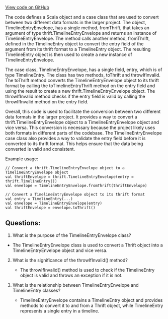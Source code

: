[View code on GitHub](https://github.com/misbahsy/the-algorithm/timelineranker/common/src/main/scala/com/twitter/timelineranker/model/TimelineEntryEnvelope.scala)

The code defines a Scala object and a case class that are used to convert between two different data formats in the larger project. The object, TimelineEntryEnvelope, has a single method, fromThrift, that takes an argument of type thrift.TimelineEntryEnvelope and returns an instance of TimelineEntryEnvelope. The method calls another method, fromThrift, defined in the TimelineEntry object to convert the entry field of the argument from its thrift format to a TimelineEntry object. The resulting TimelineEntry object is then used to create a new instance of TimelineEntryEnvelope.

The case class, TimelineEntryEnvelope, has a single field, entry, which is of type TimelineEntry. The class has two methods, toThrift and throwIfInvalid. The toThrift method converts the TimelineEntryEnvelope object to its thrift format by calling the toTimelineEntryThrift method on the entry field and using the result to create a new thrift.TimelineEntryEnvelope object. The throwIfInvalid method checks if the entry field is valid by calling the throwIfInvalid method on the entry field.

Overall, this code is used to facilitate the conversion between two different data formats in the larger project. It provides a way to convert a thrift.TimelineEntryEnvelope object to a TimelineEntryEnvelope object and vice versa. This conversion is necessary because the project likely uses both formats in different parts of the codebase. The TimelineEntryEnvelope case class also provides a way to validate the entry field before it is converted to its thrift format. This helps ensure that the data being converted is valid and consistent. 

Example usage:

```
// Convert a thrift.TimelineEntryEnvelope object to a TimelineEntryEnvelope object
val thriftEnvelope = thrift.TimelineEntryEnvelope(entry = thrift.TimelineEntry())
val envelope = TimelineEntryEnvelope.fromThrift(thriftEnvelope)

// Convert a TimelineEntryEnvelope object to its thrift format
val entry = TimelineEntry(...)
val envelope = TimelineEntryEnvelope(entry)
val thriftEnvelope = envelope.toThrift()
```
## Questions: 
 1. What is the purpose of the TimelineEntryEnvelope class?
   - The TimelineEntryEnvelope class is used to convert a Thrift object into a TimelineEntryEnvelope object and vice versa.

2. What is the significance of the throwIfInvalid() method?
   - The throwIfInvalid() method is used to check if the TimelineEntry object is valid and throws an exception if it is not.

3. What is the relationship between TimelineEntryEnvelope and TimelineEntry classes?
   - TimelineEntryEnvelope contains a TimelineEntry object and provides methods to convert it to and from a Thrift object, while TimelineEntry represents a single entry in a timeline.